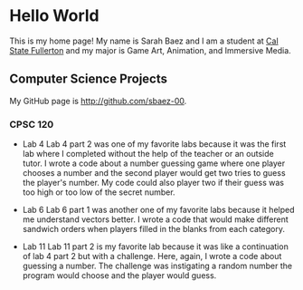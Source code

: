 # Hello World

This is my home page! My name is Sarah Baez and I am a student at [Cal State Fullerton](http://www.fullerton.edu/) and my major is Game Art, Animation, and Immersive Media.

## Computer Science Projects

My GitHub page is http://github.com/sbaez-00.

### CPSC 120

* Lab 4 
    Lab 4 part 2 was one of my favorite labs because it was the first lab where I completed without the help of the teacher or an outside tutor. I wrote a code about a number guessing game where one player chooses a number and the second player would get two tries to guess the player's number. My code could also player two if their guess was too high or too low of the secret number. 

* Lab 6
    Lab 6 part 1 was another one of my favorite labs because it helped me understand vectors better. I wrote a code that would make different sandwich orders when players filled in the blanks from each category. 

* Lab 11
    Lab 11 part 2 is my favorite lab because it was like a continuation of lab 4 part 2 but with a challenge. Here, again, I wrote a code about guessing a number. The challenge was instigating a random number the program would choose and the player would guess. 
 